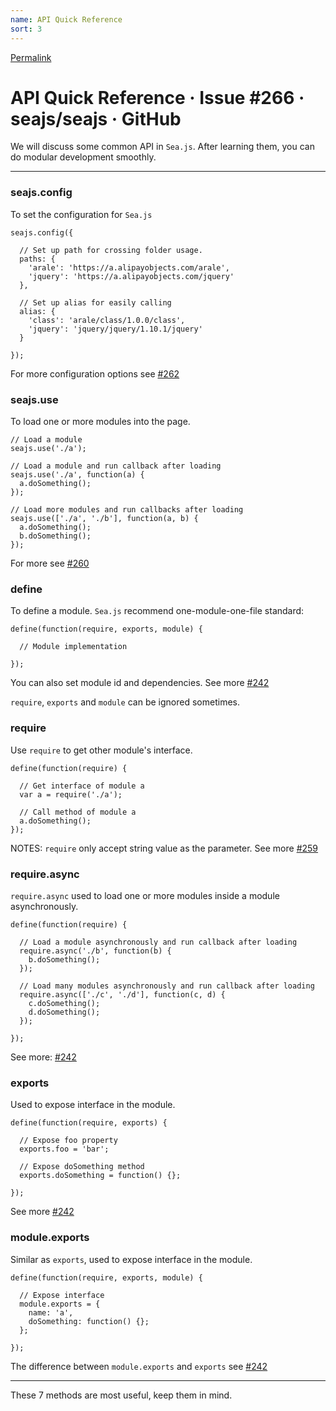 ```yaml
---
name: API Quick Reference
sort: 3
---
```


[Permalink](https://github.com/seajs/seajs/issues/266 "Permalink to API Quick Reference · Issue #266 · seajs/seajs · GitHub")

# API Quick Reference · Issue #266 · seajs/seajs · GitHub

We will discuss some common API in `Sea.js`. After learning them, you can do modular development smoothly.

* * *

### seajs.config

To set the configuration for `Sea.js`


    seajs.config({

      // Set up path for crossing folder usage.
      paths: {
        'arale': 'https://a.alipayobjects.com/arale',
        'jquery': 'https://a.alipayobjects.com/jquery'
      },

      // Set up alias for easily calling
      alias: {
        'class': 'arale/class/1.0.0/class',
        'jquery': 'jquery/jquery/1.10.1/jquery'
      }

    });


For more configuration options see [#262][1]

### seajs.use

To load one or more modules into the page.


    // Load a module
    seajs.use('./a');

    // Load a module and run callback after loading
    seajs.use('./a', function(a) {
      a.doSomething();
    });

    // Load more modules and run callbacks after loading
    seajs.use(['./a', './b'], function(a, b) {
      a.doSomething();
      b.doSomething();
    });


For more see [#260][1]

### define

To define a module. `Sea.js` recommend one-module-one-file standard:


    define(function(require, exports, module) {

      // Module implementation

    });


You can also set module id and dependencies. See more [#242][3]

`require`, `exports` and `module` can be ignored sometimes.

### require

Use `require` to get other module's interface.


    define(function(require) {

      // Get interface of module a
      var a = require('./a');

      // Call method of module a
      a.doSomething();
    });


NOTES: `require` only accept string value as the parameter. See more [#259][4]

### require.async

`require.async` used to load one or more modules inside a module asynchronously.


    define(function(require) {

      // Load a module asynchronously and run callback after loading
      require.async('./b', function(b) {
        b.doSomething();
      });

      // Load many modules asynchronously and run callback after loading
      require.async(['./c', './d'], function(c, d) {
        c.doSomething();
        d.doSomething();
      });

    });


See more: [#242][3]

### exports

Used to expose interface in the module.


    define(function(require, exports) {

      // Expose foo property
      exports.foo = 'bar';

      // Expose doSomething method
      exports.doSomething = function() {};

    });


See more [#242][3]

### module.exports

Similar as `exports`, used to expose interface in the module.


    define(function(require, exports, module) {

      // Expose interface
      module.exports = {
        name: 'a',
        doSomething: function() {};
      };

    });

The difference between `module.exports` and `exports` see [#242][3]

* * *

These 7 methods are most useful, keep them in mind.

   [1]: https://github.com/seajs/seajs/issues/262 (配置)
   [2]: https://github.com/seajs/seajs/issues/260 (模块的加载启动)
   [3]: https://github.com/seajs/seajs/issues/242 (CMD 模块定义规范)
   [4]: https://github.com/seajs/seajs/issues/259 (require 书写约定)
  
